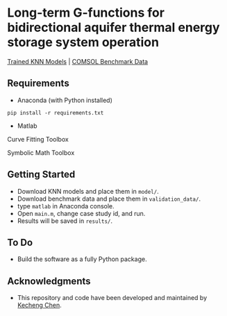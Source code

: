 # Long-term G-functions for bidirectional aquifer thermal energy storage system operation
[Trained KNN Models](https://drive.google.com/drive/folders/16ggPohiPyBKsgfQ8kYWGHRXsoD9BObes?usp=sharing) |
[COMSOL Benchmark Data](https://drive.google.com/drive/folders/1PxxW9ovcw0Zc_Yc7MPGFkF-T5g5LbLkR?usp=sharing)
## Requirements
- Anaconda (with Python installed)
```
pip install -r requirements.txt
```
- Matlab

Curve Fitting Toolbox

Symbolic Math Toolbox

## Getting Started
* Download KNN models and place them in ``model/``.
* Download benchmark data and place them in ``validation_data/``.
* type ``matlab`` in Anaconda console.
* Open ``main.m``, change case study id, and run.
* Results will be saved in ``results/``.

## To Do
* Build the software as a fully Python package.

## Acknowledgments
* This repository and code have been developed and maintained by [Kecheng Chen](https://geomechanics.berkeley.edu/people/kecheng-chen/).
